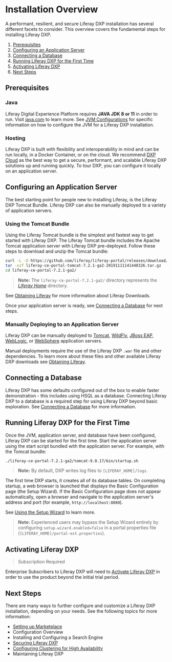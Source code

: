 # Installation Overview

A performant, resilient, and secure Liferay DXP installation has several different facets to consider. This overview covers the fundamental steps for installing Liferay DXP.

1. [Prerequisites](#prerequisites)
1. [Configuring an Application Server](#configuring-an-application-server)
1. [Connecting a Database](#connecting-a-database)
1. [Running Liferay DXP for the First Time](#running-liferay-dxp-for-the-first-time)
1. [Activating Liferay DXP](#activating-liferay-dxp)
1. [Next Steps](#next-steps)

## Prerequisites

### Java

Liferay Digital Experience Platform requires **JAVA JDK 8 or 11** in order to run. Visit [java.com](https://www.java.com/) to learn more. See [JVM Configurations](../14-reference/05-jvm-configurations.md) for specific information on how to configure the JVM for a Liferay DXP installation.

### Hosting

Liferay DXP is built with flexibility and interoperability in mind and can be run locally, in a Docker Container, or on the cloud. We recommend [DXP Cloud](https://learn.liferay.com/dxp-cloud-latest/index.html) as the best way to get a secure, performant, and scalable Liferay DXP solutions up and running quickly. To tour DXP, you can configure it locally on an application server.

## Configuring an Application Server

The best starting point for people new to installing Liferay, is the Liferay DXP Tomcat Bundle. Liferay DXP can also be manually deployed to a variety of application servers.

### Using the Tomcat Bundle

Using the Liferay Tomcat bundle is the simplest and fastest way to get started with Liferay DXP. The Liferay Tomcat bundle includes the Apache Tomcat application server with Liferay DXP pre-deployed. Follow these steps to download and unzip the Tomcat bundle:

```bash
curl -L -O https://github.com/liferay/liferay-portal/releases/download/7.2.1-ga2/liferay-ce-portal-tomcat-7.2.1-ga2-20191111141448326.tar.gz
tar -xzf liferay-ce-portal-tomcat-7.2.1-ga2-20191111141448326.tar.gz
cd liferay-ce-portal-7.2.1-ga2/
```

> **Note:** The `liferay-ce-portal-7.2.1-ga2/` directory represents the [*Liferay Home*](../14-reference/01-liferay-home.md) directory.

See [Obtaining Liferay](./03-obtaining-liferay.md) for more information about Liferay Downloads.

Once your application server is ready, see [Connecting a Database](#connecting-a-database) for next steps.

### Manually Deploying to an Application Server

Liferay DXP can be manually deployed to [Tomcat](./01-installing-liferay-on-an-application-server/01-installing-liferay-on-tomcat.md), [WildFly](placeholder-link), [JBoss EAP](placeholder-link), [WebLogic](placeholder-link), or [WebSphere](./01-installing-liferay-on-an-application-server/05-installing-liferay-on-websphere.md) application servers.

Manual deployments require the use of the Liferay DXP `.war` file and other dependencies. To learn more about these files and other available Liferay DXP downloads see [Obtaining Liferay](./03-obtaining-liferay.md).

## Connecting a Database

Liferay DXP has some defaults configured out of the box to enable faster demonstration - this includes using HSQL as a database. Connecting Liferay DXP to a database is a required step for using Liferay DXP beyond basic exploration. See [Connecting a Database](./04-connecting-a-database.md) for more information.

## Running Liferay DXP for the First Time

Once the JVM, application server, and database have been configured, Liferay DXP can be started for the first time. Start the application server using the start script bundled with the application server. For example, with the Tomcat bundle:

```bash
./liferay-ce-portal-7.2.1-ga2/tomcat-9.0.17/bin/startup.sh
```

> **Note:** By default, DXP writes log files to `[LIFERAY_HOME]/logs`.

The first time DXP starts, it creates all of its database tables. On completing startup, a web browser is launched that displays the Basic Configuration page (the Setup Wizard). If the Basic Configuration page does not appear automatically, open a browser and navigate to the application server's address and port (for example, `http://localhost:8080`).

See [Using the Setup Wizard](./05-using-the-setup-wizard.md) to learn more.

> **Note:** Experienced users may bypass the Setup Wizard entirely by configuring `setup.wizard.enabled=false` in a portal properties file (`[LIFERAY_HOME]/portal-ext.properties`).

## Activating Liferay DXP

> Subscription Required

Enterprise Subscribers to Liferay DXP will need to [Activate Liferay DXP](placeholder-link) in order to use the product beyond the initial trial period.

## Next Steps

There are many ways to further configure and customize a Liferay DXP installation, depending on your needs. See the following topics for more information:

* [Setting up Marketplace](./10-setting-up-marketplace.md)
* Configuration Overview
* Installing and Configuring a Search Engine
* [Securing Liferay DXP](../05-securing-liferay/01-securing-liferay.md)
* [Configuring Clustering for High Availability](../02-setting-up-liferay-dxp/01-performance-and-scalability/01-configuring-clustering/01-introduction-to-clustering-liferay-dxp.md)
* Maintaining Liferay DXP

